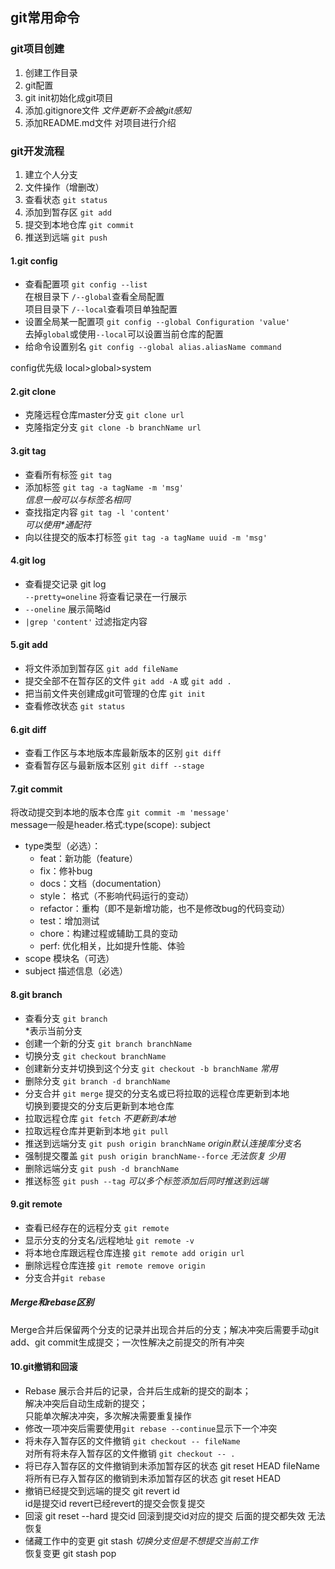 ## git常用命令

### git项目创建

1. 创建工作目录
2. git配置
3. git init初始化成git项目
4. 添加.gitignore文件 *文件更新不会被git感知*
5. 添加README.md文件 对项目进行介绍

### git开发流程

1. 建立个人分支
2. 文件操作（增删改）
3. 查看状态 `git status`
4. 添加到暂存区 `git add`
5. 提交到本地仓库 `git commit`
6. 推送到远端 `git push`

#### 1.git config

- 查看配置项 `git config --list`  
  在根目录下 `/--global`查看全局配置  
  项目目录下 `/--local`查看项目单独配置  
- 设置全局某一配置项 `git config --global Configuration 'value'`  
  去掉`global`或使用`--local`可以设置当前仓库的配置
- 给命令设置别名 `git config --global alias.aliasName command`

config优先级 local>global>system

#### 2.git clone
- 克隆远程仓库master分支 `git clone url`
- 克隆指定分支 `git clone -b branchName url` 

#### 3.git tag
- 查看所有标签 `git tag`
- 添加标签 `git tag -a tagName -m 'msg'`  
  *信息一般可以与标签名相同*
- 查找指定内容 `git tag -l 'content'`  
  *可以使用\*通配符*
- 向以往提交的版本打标签 `git tag -a tagName uuid -m 'msg'`

#### 4.git log
- 查看提交记录 git log  
  `--pretty=oneline` 将查看记录在一行展示
- `--oneline` 展示简略id 
- `|grep 'content'` 过滤指定内容

#### 5.git add
- 将文件添加到暂存区 `git add fileName`
- 提交全部不在暂存区的文件 `git add -A` 或 `git add .`
- 把当前文件夹创建成git可管理的仓库 `git init`
- 查看修改状态 `git status`

#### 6.git diff
- 查看工作区与本地版本库最新版本的区别 `git diff`
- 查看暂存区与最新版本区别 `git diff --stage` 

#### 7.git commit
将改动提交到本地的版本仓库 `git commit -m 'message'`  
message一般是header.格式:type(scope): subject
- type类型（必选）：
  - feat：新功能（feature）
  - fix：修补bug
  - docs：文档（documentation）
  - style： 格式（不影响代码运行的变动）
  - refactor：重构（即不是新增功能，也不是修改bug的代码变动）
  - test：增加测试
  - chore：构建过程或辅助工具的变动
  - perf: 优化相关，比如提升性能、体验
- scope 模块名（可选）
- subject 描述信息（必选）

#### 8.git branch
- 查看分支 `git branch`  
  *表示当前分支
- 创建一个新的分支 `git branch branchName`
- 切换分支 `git checkout branchName`
- 创建新分支并切换到这个分支 `git checkout -b branchName` *常用*
- 删除分支 `git branch -d branchName`
- 分支合并 `git merge` 提交的分支名或已将拉取的远程仓库更新到本地  
  切换到要提交的分支后更新到本地仓库
- 拉取远程仓库 `git fetch` *不更新到本地*
- 拉取远程仓库并更新到本地 `git pull`
- 推送到远端分支 `git push origin branchName` *origin默认连接库分支名*
- 强制提交覆盖 `git push origin branchName--force` *无法恢复 少用*
- 删除远端分支 `git push -d branchName`
- 推送标签 `git push --tag` *可以多个标签添加后同时推送到远端*

#### 9.git remote
- 查看已经存在的远程分支 `git remote`
- 显示分支的分支名/远程地址 `git remote -v`
- 将本地仓库跟远程仓库连接 `git remote add origin url`
- 删除远程仓库连接 `git remote remove origin`
- 分支合并`git rebase`

##### Merge和rebase区别
Merge合并后保留两个分支的记录并出现合并后的分支；解决冲突后需要手动git add、git commit生成提交；一次性解决之前提交的所有冲突

#### 10.git撤销和回滚
- Rebase 展示合并后的记录，合并后生成新的提交的副本；  
  解决冲突后自动生成新的提交；  
  只能单次解决冲突，多次解决需要重复操作
- 修改一项冲突后需要使用`git rebase --continue`显示下一个冲突
- 将未存入暂存区的文件撤销 `git checkout -- fileName`  
  对所有将未存入暂存区的文件撤销 `git checkout -- .`
- 将已存入暂存区的文件撤销到未添加暂存区的状态 git reset HEAD fileName  
将所有已存入暂存区的撤销到未添加暂存区的状态 git reset HEAD
- 撤销已经提交到远端的提交 git revert id  
  id是提交id revert已经revert的提交会恢复提交
- 回滚 git reset --hard 提交id 
  回滚到提交id对应的提交 后面的提交都失效 无法恢复
- 储藏工作中的变更 git stash *切换分支但是不想提交当前工作*  
  恢复变更 git stash pop